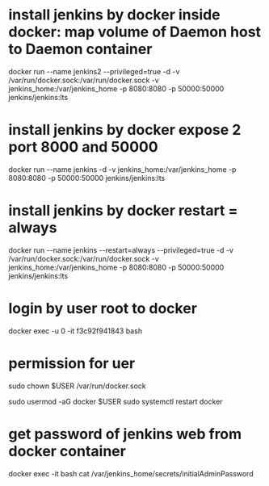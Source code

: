 

# install jenkins by docker inside docker: map volume of Daemon host to Daemon container
docker run --name jenkins2 --privileged=true -d -v /var/run/docker.sock:/var/run/docker.sock -v jenkins_home:/var/jenkins_home  -p 8080:8080 -p 50000:50000 jenkins/jenkins:lts


# install jenkins by docker expose 2 port 8000 and 50000
docker run --name jenkins -d -v jenkins_home:/var/jenkins_home -p 8080:8080 -p 50000:50000 jenkins/jenkins:lts

# install jenkins by docker restart = always
docker run --name jenkins --restart=always --privileged=true -d -v /var/run/docker.sock:/var/run/docker.sock -v jenkins_home:/var/jenkins_home  -p 8080:8080 -p 50000:50000 jenkins/jenkins:lts



# login by user root to docker
docker exec -u 0 -it f3c92f941843  bash


# permission for uer
sudo chown $USER /var/run/docker.sock

sudo usermod -aG docker $USER
sudo systemctl restart docker

# get password of jenkins web from docker container
docker exec -it <container-ID> bash
cat /var/jenkins_home/secrets/initialAdminPassword
